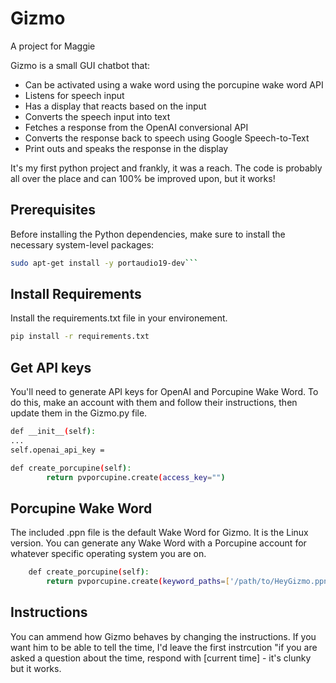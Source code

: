 # Gizmo

A project for Maggie

Gizmo is a small GUI chatbot that:

- Can be activated using a wake word using the porcupine wake word API
- Listens for speech input
- Has a display that reacts based on the input
- Converts the speech input into text
- Fetches a response from the OpenAI conversional API
- Converts the response back to speech using Google Speech-to-Text
- Print outs and speaks the response in the display

It's my first python project and frankly, it was a reach. The code is probably all over the place and can 100% be improved upon, but it works!

## Prerequisites

Before installing the Python dependencies, make sure to install the necessary system-level packages:

```bash
sudo apt-get install -y portaudio19-dev```
```

## Install Requirements

Install the requirements.txt file in your environement.

```bash
pip install -r requirements.txt
```

## Get API keys

You'll need to generate API keys for OpenAI and Porcupine Wake Word. To do this, make an account with them and follow their instructions, then update them in the Gizmo.py file.

```bash
def __init__(self):
...
self.openai_api_key = 
```
```bash
def create_porcupine(self):
        return pvporcupine.create(access_key="")
```

## Porcupine Wake Word

The included .ppn file is the default Wake Word for Gizmo. It is the Linux version. You can generate any Wake Word with a Porcupine account for whatever specific operating system you are on.

```bash
    def create_porcupine(self):
        return pvporcupine.create(keyword_paths=['/path/to/HeyGizmo.ppn'])
```
## Instructions

You can ammend how Gizmo behaves by changing the instructions. If you want him to be able to tell the time, I'd leave the first instrcution "if you are asked a question about the time, respond with [current time] - it's clunky but it works.

